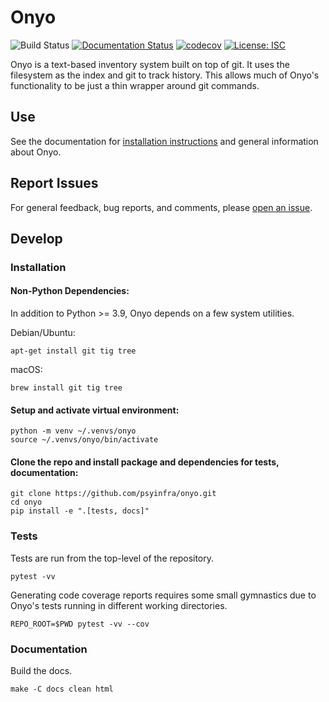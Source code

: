 # Onyo

![Build Status](https://github.com/psyinfra/onyo/actions/workflows/main.yml/badge.svg)
[![Documentation Status](https://readthedocs.org/projects/onyo/badge/?version=latest)](https://onyo.readthedocs.io/en/latest/?badge=latest)
[![codecov](https://codecov.io/gh/psyinfra/onyo/branch/main/graph/badge.svg?token=Z0VGYCHHAR)](https://codecov.io/gh/psyinfra/onyo)
[![License: ISC](https://img.shields.io/badge/License-ISC-blueviolet.svg)](https://opensource.org/licenses/ISC)

Onyo is a text-based inventory system built on top of git. It uses the filesystem as
the index and git to track history. This allows much of Onyo's functionality to
be just a thin wrapper around git commands.

## Use

See the documentation for [installation instructions](https://onyo.readthedocs.io/en/latest/installation.html) and general information about Onyo.

## Report Issues

For general feedback, bug reports, and comments, please [open an issue](https://github.com/psyinfra/onyo/issues/new).

## Develop

### Installation

#### Non-Python Dependencies:

In addition to Python >= 3.9, Onyo depends on a few system utilities.

Debian/Ubuntu:
```
apt-get install git tig tree
```

macOS:
```
brew install git tig tree
```

#### Setup and activate virtual environment:
```
python -m venv ~/.venvs/onyo
source ~/.venvs/onyo/bin/activate
```

#### Clone the repo and install package and dependencies for tests, documentation:
```
git clone https://github.com/psyinfra/onyo.git
cd onyo
pip install -e ".[tests, docs]"
```

### Tests

Tests are run from the top-level of the repository.
```
pytest -vv
```

Generating code coverage reports requires some small gymnastics due to Onyo's tests running in different working directories.
```
REPO_ROOT=$PWD pytest -vv --cov
```

### Documentation

Build the docs.
```
make -C docs clean html
```
